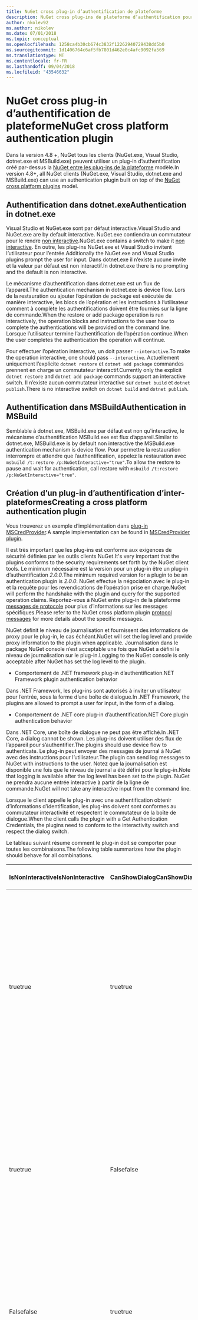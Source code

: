 ```yaml
---
title: NuGet cross plug-in d’authentification de plateforme
description: NuGet cross plug-ins de plateforme d’authentification pour NuGet.exe, dotnet.exe, msbuild.exe et Visual Studio
author: nkolev92
ms.author: nikolev
ms.date: 07/01/2018
ms.topic: conceptual
ms.openlocfilehash: 1258ca4b30cb674c3832f12262940729438dd5b0
ms.sourcegitcommit: 1d1406764c6af5fb7801d462e0c4afc9092fa569
ms.translationtype: MT
ms.contentlocale: fr-FR
ms.lasthandoff: 09/04/2018
ms.locfileid: "43546632"
---
```

# <a name="nuget-cross-platform-authentication-plugin"></a><span data-ttu-id="a4182-103">NuGet cross plug-in d’authentification de plateforme</span><span class="sxs-lookup"><span data-stu-id="a4182-103">NuGet cross platform authentication plugin</span></span>

<span data-ttu-id="a4182-104">Dans la version 4.8 +, NuGet tous les clients (NuGet.exe, Visual Studio, dotnet.exe et MSBuild.exe) peuvent utiliser un plug-in d’authentification créé par-dessus la [NuGet entre les plug-ins de la plateforme](NuGet-Cross-Platform-Plugins.md) modèle.</span><span class="sxs-lookup"><span data-stu-id="a4182-104">In version 4.8+, all NuGet clients (NuGet.exe, Visual Studio, dotnet.exe and MSBuild.exe) can use an authentication plugin built on top of the [NuGet cross platform plugins](NuGet-Cross-Platform-Plugins.md) model.</span></span>

## <a name="authentication-in-dotnetexe"></a><span data-ttu-id="a4182-105">Authentification dans dotnet.exe</span><span class="sxs-lookup"><span data-stu-id="a4182-105">Authentication in dotnet.exe</span></span>

<span data-ttu-id="a4182-106">Visual Studio et NuGet.exe sont par défaut interactive.</span><span class="sxs-lookup"><span data-stu-id="a4182-106">Visual Studio and NuGet.exe are by default interactive.</span></span> <span data-ttu-id="a4182-107">NuGet.exe contiendra un commutateur pour le rendre [non interactive](../../tools/nuget-exe-CLI-Reference.md).</span><span class="sxs-lookup"><span data-stu-id="a4182-107">NuGet.exe contains a switch to make it [non interactive](../../tools/nuget-exe-CLI-Reference.md).</span></span>
<span data-ttu-id="a4182-108">En outre, les plug-ins NuGet.exe et Visual Studio invitent l’utilisateur pour l’entrée.</span><span class="sxs-lookup"><span data-stu-id="a4182-108">Additionally the NuGet.exe and Visual Studio plugins prompt the user for input.</span></span>
<span data-ttu-id="a4182-109">Dans dotnet.exe il n’existe aucune invite et la valeur par défaut est non interactif.</span><span class="sxs-lookup"><span data-stu-id="a4182-109">In dotnet.exe there is no prompting and the default is non interactive.</span></span>

<span data-ttu-id="a4182-110">Le mécanisme d’authentification dans dotnet.exe est un flux de l’appareil.</span><span class="sxs-lookup"><span data-stu-id="a4182-110">The authentication mechanism in dotnet.exe is device flow.</span></span> <span data-ttu-id="a4182-111">Lors de la restauration ou ajouter l’opération de package est exécutée de manière interactive, les blocs de l’opération et les instructions à l’utilisateur comment à complète les authentifications doivent être fournies sur la ligne de commande.</span><span class="sxs-lookup"><span data-stu-id="a4182-111">When the restore or add package operation is run interactively, the operation blocks and instructions to the user how to complete the authentications will be provided on the command line.</span></span>
<span data-ttu-id="a4182-112">Lorsque l’utilisateur termine l’authentification de l’opération continue.</span><span class="sxs-lookup"><span data-stu-id="a4182-112">When the user completes the authentication the operation will continue.</span></span>

<span data-ttu-id="a4182-113">Pour effectuer l’opération interactive, un doit passer `--interactive`.</span><span class="sxs-lookup"><span data-stu-id="a4182-113">To make the operation interactive, one should pass `--interactive`.</span></span>
<span data-ttu-id="a4182-114">Actuellement uniquement l’explicite `dotnet restore` et `dotnet add package` commandes prennent en charge un commutateur interactif.</span><span class="sxs-lookup"><span data-stu-id="a4182-114">Currently only the explicit `dotnet restore` and `dotnet add package` commands support an interactive switch.</span></span>
<span data-ttu-id="a4182-115">Il n’existe aucun commutateur interactive sur `dotnet build` et `dotnet publish`.</span><span class="sxs-lookup"><span data-stu-id="a4182-115">There is no interactive switch on `dotnet build` and `dotnet publish`.</span></span>

## <a name="authentication-in-msbuild"></a><span data-ttu-id="a4182-116">Authentification dans MSBuild</span><span class="sxs-lookup"><span data-stu-id="a4182-116">Authentication in MSBuild</span></span>

<span data-ttu-id="a4182-117">Semblable à dotnet.exe, MSBuild.exe par défaut est non qu'interactive, le mécanisme d’authentification MSBuild.exe est flux d’appareil.</span><span class="sxs-lookup"><span data-stu-id="a4182-117">Similar to dotnet.exe, MSBuild.exe is by default non interactive the MSBuild.exe authentication mechanism is device flow.</span></span>
<span data-ttu-id="a4182-118">Pour permettre la restauration interrompre et attendre que l’authentification, appelez la restauration avec `msbuild /t:restore /p:NuGetInteractive="true"`.</span><span class="sxs-lookup"><span data-stu-id="a4182-118">To allow the restore to pause and wait for authentication, call restore with `msbuild /t:restore /p:NuGetInteractive="true"`.</span></span>

## <a name="creating-a-cross-platform-authentication-plugin"></a><span data-ttu-id="a4182-119">Création d’un plug-in d’authentification d’inter-plateformes</span><span class="sxs-lookup"><span data-stu-id="a4182-119">Creating a cross platform authentication plugin</span></span>

<span data-ttu-id="a4182-120">Vous trouverez un exemple d’implémentation dans [plug-in MSCredProvider](https://github.com/Microsoft/mscredprovider).</span><span class="sxs-lookup"><span data-stu-id="a4182-120">A sample implementation can be found in [MSCredProvider plugin](https://github.com/Microsoft/mscredprovider).</span></span>

<span data-ttu-id="a4182-121">Il est très important que les plug-ins est conforme aux exigences de sécurité définies par les outils clients NuGet.</span><span class="sxs-lookup"><span data-stu-id="a4182-121">It's very important that the plugins conforms to the security requirements set forth by the NuGet client tools.</span></span>
<span data-ttu-id="a4182-122">Le minimum nécessaire est la version pour un plug-in être un plug-in d’authentification *2.0.0*.</span><span class="sxs-lookup"><span data-stu-id="a4182-122">The minimum required version for a plugin to be an authentication plugin is *2.0.0*.</span></span>
<span data-ttu-id="a4182-123">NuGet effectue la négociation avec le plug-in et la requête pour les revendications de l’opération prise en charge.</span><span class="sxs-lookup"><span data-stu-id="a4182-123">NuGet will perform the handshake with the plugin and query for the supported operation claims.</span></span>
<span data-ttu-id="a4182-124">Reportez-vous à NuGet entre plug-in de la plateforme [messages de protocole](NuGet-Cross-Platform-Plugins.md#protocol-messages-index) pour plus d’informations sur les messages spécifiques.</span><span class="sxs-lookup"><span data-stu-id="a4182-124">Please refer to the NuGet cross platform plugin [protocol messages](NuGet-Cross-Platform-Plugins.md#protocol-messages-index) for more details about the specific messages.</span></span>

<span data-ttu-id="a4182-125">NuGet définit le niveau de journalisation et fournissent des informations de proxy pour le plug-in, le cas échéant.</span><span class="sxs-lookup"><span data-stu-id="a4182-125">NuGet will set the log level and provide proxy information to the plugin when applicable.</span></span>
<span data-ttu-id="a4182-126">Journalisation dans le package NuGet console n’est acceptable une fois que NuGet a défini le niveau de journalisation sur le plug-in.</span><span class="sxs-lookup"><span data-stu-id="a4182-126">Logging to the NuGet console is only acceptable after NuGet has set the log level to the plugin.</span></span>

- <span data-ttu-id="a4182-127">Comportement de .NET framework plug-in d’authentification</span><span class="sxs-lookup"><span data-stu-id="a4182-127">.NET Framework plugin authentication behavior</span></span>

<span data-ttu-id="a4182-128">Dans .NET Framework, les plug-ins sont autorisés à inviter un utilisateur pour l’entrée, sous la forme d’une boîte de dialogue.</span><span class="sxs-lookup"><span data-stu-id="a4182-128">In .NET Framework, the plugins are allowed to prompt a user for input, in the form of a dialog.</span></span>

- <span data-ttu-id="a4182-129">Comportement de .NET core plug-in d’authentification</span><span class="sxs-lookup"><span data-stu-id="a4182-129">.NET Core plugin authentication behavior</span></span>

<span data-ttu-id="a4182-130">Dans .NET Core, une boîte de dialogue ne peut pas être affiché.</span><span class="sxs-lookup"><span data-stu-id="a4182-130">In .NET Core, a dialog cannot be shown.</span></span> <span data-ttu-id="a4182-131">Les plug-ins doivent utiliser des flux de l’appareil pour s’authentifier.</span><span class="sxs-lookup"><span data-stu-id="a4182-131">The plugins should use device flow to authenticate.</span></span>
<span data-ttu-id="a4182-132">Le plug-in peut envoyer des messages de journal à NuGet avec des instructions pour l’utilisateur.</span><span class="sxs-lookup"><span data-stu-id="a4182-132">The plugin can send log messages to NuGet with instructions to the user.</span></span>
<span data-ttu-id="a4182-133">Notez que la journalisation est disponible une fois que le niveau de journal a été défini pour le plug-in.</span><span class="sxs-lookup"><span data-stu-id="a4182-133">Note that logging is available after the log level has been set to the plugin.</span></span>
<span data-ttu-id="a4182-134">NuGet ne prendra aucune entrée interactive à partir de la ligne de commande.</span><span class="sxs-lookup"><span data-stu-id="a4182-134">NuGet will not take any interactive input from the command line.</span></span>

<span data-ttu-id="a4182-135">Lorsque le client appelle le plug-in avec une authentification obtenir d’informations d’identification, les plug-ins doivent sont conformes au commutateur interactivité et respectent le commutateur de la boîte de dialogue.</span><span class="sxs-lookup"><span data-stu-id="a4182-135">When the client calls the plugin with a Get Authentication Credentials, the plugins need to conform to the interactivity switch and respect the dialog switch.</span></span> 

<span data-ttu-id="a4182-136">Le tableau suivant résume comment le plug-in doit se comporter pour toutes les combinaisons.</span><span class="sxs-lookup"><span data-stu-id="a4182-136">The following table summarizes how the plugin should behave for all combinations.</span></span>

| <span data-ttu-id="a4182-137">IsNonInteractive</span><span class="sxs-lookup"><span data-stu-id="a4182-137">IsNonInteractive</span></span> | <span data-ttu-id="a4182-138">CanShowDialog</span><span class="sxs-lookup"><span data-stu-id="a4182-138">CanShowDialog</span></span> | <span data-ttu-id="a4182-139">Comportement de plug-in</span><span class="sxs-lookup"><span data-stu-id="a4182-139">Plugin behavior</span></span> |
| ---------------- | ------------- | --------------- |
| <span data-ttu-id="a4182-140">true</span><span class="sxs-lookup"><span data-stu-id="a4182-140">true</span></span> | <span data-ttu-id="a4182-141">true</span><span class="sxs-lookup"><span data-stu-id="a4182-141">true</span></span> | <span data-ttu-id="a4182-142">Le commutateur IsNonInteractive est prioritaire sur le commutateur de la boîte de dialogue.</span><span class="sxs-lookup"><span data-stu-id="a4182-142">The IsNonInteractive switch takes precedence over the dialog switch.</span></span> <span data-ttu-id="a4182-143">Le plug-in n’est pas autorisé à afficher une boîte de dialogue.</span><span class="sxs-lookup"><span data-stu-id="a4182-143">The plugin is not allowed to pop a dialog.</span></span> <span data-ttu-id="a4182-144">Cette combinaison est valide uniquement pour les plug-ins de .NET Framework</span><span class="sxs-lookup"><span data-stu-id="a4182-144">This combination is only valid for .NET Framework plugins</span></span> |
| <span data-ttu-id="a4182-145">true</span><span class="sxs-lookup"><span data-stu-id="a4182-145">true</span></span> | <span data-ttu-id="a4182-146">False</span><span class="sxs-lookup"><span data-stu-id="a4182-146">false</span></span> | <span data-ttu-id="a4182-147">Le commutateur IsNonInteractive est prioritaire sur le commutateur de la boîte de dialogue.</span><span class="sxs-lookup"><span data-stu-id="a4182-147">The IsNonInteractive switch takes precedence over the dialog switch.</span></span> <span data-ttu-id="a4182-148">Le plug-in n’est pas autorisé à bloquer.</span><span class="sxs-lookup"><span data-stu-id="a4182-148">The plugin is not allowed to block.</span></span> <span data-ttu-id="a4182-149">Cette combinaison est uniquement valide pour plug-ins .NET Core</span><span class="sxs-lookup"><span data-stu-id="a4182-149">This combination is only valid for .NET Core plugins</span></span> |
| <span data-ttu-id="a4182-150">False</span><span class="sxs-lookup"><span data-stu-id="a4182-150">false</span></span> | <span data-ttu-id="a4182-151">true</span><span class="sxs-lookup"><span data-stu-id="a4182-151">true</span></span> | <span data-ttu-id="a4182-152">Le plug-in doit afficher une boîte de dialogue.</span><span class="sxs-lookup"><span data-stu-id="a4182-152">The plugin should show a dialog.</span></span> <span data-ttu-id="a4182-153">Cette combinaison est valide uniquement pour les plug-ins de .NET Framework</span><span class="sxs-lookup"><span data-stu-id="a4182-153">This combination is only valid for .NET Framework plugins</span></span> |
| <span data-ttu-id="a4182-154">False</span><span class="sxs-lookup"><span data-stu-id="a4182-154">false</span></span> | <span data-ttu-id="a4182-155">False</span><span class="sxs-lookup"><span data-stu-id="a4182-155">false</span></span> | <span data-ttu-id="a4182-156">Le plug-in doit/peut pas afficher une boîte de dialogue.</span><span class="sxs-lookup"><span data-stu-id="a4182-156">The plugin should/can not show a dialog.</span></span> <span data-ttu-id="a4182-157">Le plug-in doit utiliser des flux de l’appareil pour l’authentification en se connectant à un message d’instruction par le biais de l’enregistreur d’événements.</span><span class="sxs-lookup"><span data-stu-id="a4182-157">The plugin should use device flow to authenticate by logging an instruction message via the logger.</span></span> <span data-ttu-id="a4182-158">Cette combinaison est uniquement valide pour plug-ins .NET Core</span><span class="sxs-lookup"><span data-stu-id="a4182-158">This combination is only valid for .NET Core plugins</span></span> |

<span data-ttu-id="a4182-159">Avant d’écrire un plug-in, consultez les spécifications suivantes.</span><span class="sxs-lookup"><span data-stu-id="a4182-159">Please refer to the following specs before writing a plugin.</span></span>

- [<span data-ttu-id="a4182-160">Plug-in de téléchargement de Package NuGet</span><span class="sxs-lookup"><span data-stu-id="a4182-160">NuGet Package Download Plugin</span></span>](https://github.com/NuGet/Home/wiki/NuGet-Package-Download-Plugin)
- [<span data-ttu-id="a4182-161">NuGet cross plat plug-in d’authentification</span><span class="sxs-lookup"><span data-stu-id="a4182-161">NuGet cross plat authentication plugin</span></span>](https://github.com/NuGet/Home/wiki/NuGet-cross-plat-authentication-plugin)
